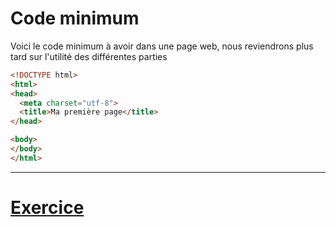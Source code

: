 # Code minimum
  
Voici le code minimum à avoir dans une page web, nous reviendrons plus tard sur l'utilité des différentes parties 
   
  ````html
<!DOCTYPE html>
<html>
  <head>
    <meta charset="utf-8">
    <title>Ma première page</title>
  </head>

  <body>
  </body>
</html>
  ````

---
# [Exercice](EXERCICES1.md)
